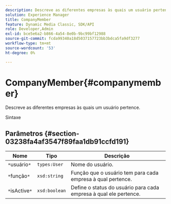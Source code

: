 ```yaml
---
description: Descreve as diferentes empresas às quais um usuário pertence.
solution: Experience Manager
title: CompanyMember
feature: Dynamic Media Classic, SDK/API
role: Developer,Admin
exl-id: bce5e6a2-b866-4a54-8e0b-9bc99bf12988
source-git-commit: fcda99340a18d5037157723bb3bdca5fa9df3277
workflow-type: tm+mt
source-wordcount: '53'
ht-degree: 0%

---
```


# CompanyMember{#companymember}

Descreve as diferentes empresas às quais um usuário pertence.

Sintaxe

## Parâmetros {#section-03238fa4af3547f89faa1db91ccfd191}

| Nome | Tipo | Descrição |
|---|---|---|
| `*`usuário`*` | `types:User` | Nome do usuário. |
| `*`função`*` | `xsd:string` | Função que o usuário tem para cada empresa à qual pertence. |
| `*`isActive`*` | `xsd:boolean` | Define o status do usuário para cada empresa à qual ele pertence. |
